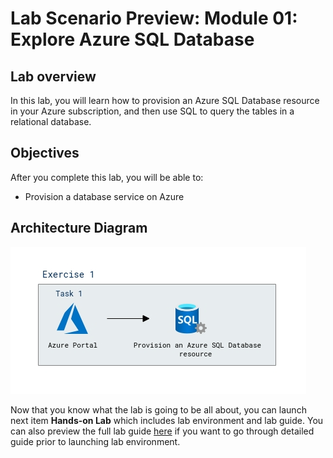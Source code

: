# Lab Scenario Preview: Module 01: Explore Azure SQL Database

## Lab overview

In this lab, you will learn how to provision an Azure SQL Database resource in your Azure subscription, and then use SQL to query the tables in a relational database.

## Objectives

After you complete this lab, you will be able to:

- Provision a database service on Azure

## Architecture Diagram

 ![](../images/module1.png)  
 
Now that you know what the lab is going to be all about, you can launch next item **Hands-on Lab** which includes lab environment and lab guide. You can also preview the full lab guide [here](https://experience.cloudlabs.ai/#/labguidepreview/89fb35f0-1eb5-4fae-a422-fa00d388fef1) if you want to go through detailed guide prior to launching lab environment.  



